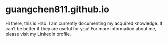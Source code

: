# guangchen811.github.io

Hi there, this is Hao. I am currently documenting my acquired knowledge. It can’t be better if they are useful for you!
For more information about me, please visit my LinkedIn profile.
